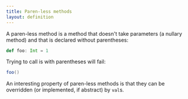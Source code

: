 ```yaml
---
title: Paren-less methods
layout: definition
---
```


A paren-less method is a method that doesn't take parameters (a nullary method) and that is declared without parentheses:

```scala mdoc
def foo: Int = 1
```

Trying to call is with parentheses will fail:

```scala mdoc:fail
foo()
```

An interesting property of paren-less methods is that they can be overridden (or implemented, if abstract) by `val`s.
